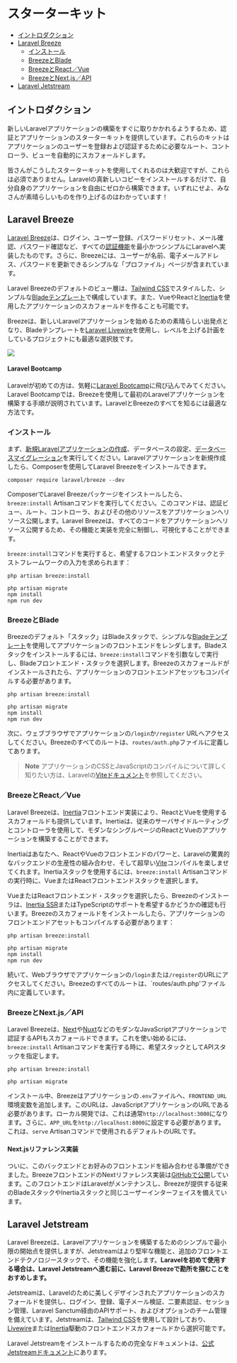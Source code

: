 # スターターキット

- [イントロダクション](#introduction)
- [Laravel Breeze](#laravel-breeze)
    - [インストール](#laravel-breeze-installation)
    - [BreezeとBlade](#breeze-and-blade)
    - [BreezeとReact／Vue](#breeze-and-inertia)
    - [BreezeとNext.js／API](#breeze-and-next)
- [Laravel Jetstream](#laravel-jetstream)

<a name="introduction"></a>
## イントロダクション

新しいLaravelアプリケーションの構築をすぐに取りかかれるようするため、認証とアプリケーションのスターターキットを提供しています。これらのキットはアプリケーションのユーザーを登録および認証するために必要なルート、コントローラ、ビューを自動的にスカフォールドします。

皆さんがこうしたスターターキットを使用してくれるのは大歓迎ですが、これらは必須でありません。Laravelの真新しいコピーをインストールするだけで、自分自身のアプリケーションを自由にゼロから構築できます。いずれにせよ、みなさんが素晴らしいものを作り上げるのはわかっています！

<a name="laravel-breeze"></a>
## Laravel Breeze

[Laravel Breeze](https://github.com/laravel/breeze)は、ログイン、ユーザー登録、パスワードリセット、メール確認、パスワード確認など、すべての[認証機能](/docs/{{version}}/authentication)を最小かつシンプルにLaravelへ実装したものです。さらに、Breezeには、ユーザーが名前、電子メールアドレス、パスワードを更新できるシンプルな「プロファイル」ページが含まれています。

Laravel Breezeのデフォルトのビュー層は、[Tailwind CSS](https://tailwindcss.com)でスタイルした、シンプルな[Bladeテンプレート](/docs/{{version}}/blade)で構成しています。また、VueやReactと[Inertia](https://inertiajs.com)を使用したアプリケーションのスカフォールドを作ることも可能です。

Breezeは、新しいLaravelアプリケーションを始めるための素晴らしい出発点となり、Bladeテンプレートを[Laravel Livewire](https://livewire.laravel.com)を使用し、レベルを上げる計画をしているプロジェクトにも最適な選択肢です。

<img src="https://laravel.com/img/docs/breeze-register.png">

#### Laravel Bootcamp

Laravelが初めての方は、気軽に[Laravel Bootcamp](https://bootcamp.laravel.com)に飛び込んでみてください。Laravel Bootcampでは、Breezeを使用して最初のLaravelアプリケーションを構築する手順が説明されています。LaravelとBreezeのすべてを知るには最適な方法です。

<a name="laravel-breeze-installation"></a>
### インストール

まず、[新規Laravelアプリケーションの作成](/docs/{{version}}/installation)、データベースの設定、[データベースマイグレーション](/docs/{{version}}/migrations)を実行してください。Laravelアプリケーションを新規作成したら、Composerを使用してLaravel Breezeをインストールできます。

```shell
composer require laravel/breeze --dev
```

ComposerでLaravel Breezeパッケージをインストールしたら、`breeze:install` Artisanコマンドを実行してください。このコマンドは、認証ビュー、ルート、コントローラ、およびその他のリソースをアプリケーションへリソース公開します。Laravel Breezeは、すべてのコードをアプリケーションへリソース公開するため、その機能と実装を完全に制御し、可視化することができます。

`breeze:install`コマンドを実行すると、希望するフロントエンドスタックとテストフレームワークの入力を求められます：

```shell
php artisan breeze:install

php artisan migrate
npm install
npm run dev
```

<a name="breeze-and-blade"></a>
### BreezeとBlade

Breezeのデフォルト「スタック」はBladeスタックで、シンプルな[Bladeテンプレート](/docs/{{version}}/blade)を使用してアプリケーションのフロントエンドをレンダします。Bladeスタックをインストールするには、`breeze:install`コマンドを引数なしで実行し、Bladeフロントエンド・スタックを選択します。Breezeのスカフォールドがインストールされたら、アプリケーションのフロントエンドアセッツもコンパイルする必要があります。

```shell
php artisan breeze:install

php artisan migrate
npm install
npm run dev
```

次に、ウェブブラウザでアプリケーションの`/login`か`/register` URLへアクセスしてください。Breezeのすべてのルートは、`routes/auth.php`ファイルに定義してあります。

> **Note**
> アプリケーションのCSSとJavaScriptのコンパイルについて詳しく知りたい方は、Laravelの[Viteドキュメント](/docs/{{version}}/vite#running-vite)を参照してください。

<a name="breeze-and-inertia"></a>
### BreezeとReact／Vue

Laravel Breezeは、[Inertia](https://inertiajs.com)フロントエンド実装により、ReactとVueを使用するスカフォールドも提供しています。Inertiaは、従来のサーバサイドルーティングとコントローラを使用して、モダンなシングルページのReactとVueのアプリケーションを構築することができます。

Inertiaはあなたへ、ReactやVueのフロントエンドのパワーと、Laravelの驚異的なバックエンドの生産性の組み合わせ、そして超早い[Vite](https://vitejs.dev)コンパイルを楽しませてくれます。Inertiaスタックを使用するには、`breeze:install` Artisanコマンドの実行時に、VueまたはReactフロントエンドスタックを選択します。

VueまたはReactフロントエンド・スタックを選択したら、Breezeのインストーラは、[Inertia SSR](https://inertiajs.com/server-side-rendering)またはTypeScriptのサポートを希望するかどうかの確認も行います。Breezeのスカフォールドをインストールしたら、アプリケーションのフロントエンドアセットもコンパイルする必要があります：

```shell
php artisan breeze:install

php artisan migrate
npm install
npm run dev
```

続いて、Webブラウザでアプリケーションの`/login`または`/register`のURLにアクセスしてください。Breezeのすべてのルートは、`routes/auth.php'ファイル内に定義しています。

<a name="breeze-and-next"></a>
### BreezeとNext.js／API

Laravel Breezeは、[Next](https://nextjs.org)や[Nuxt](https://nuxt.com)などのモダンなJavaScriptアプリケーションで認証するAPIもスカフォールドできます。これを使い始めるには、`breeze:install` Artisanコマンドを実行する時に、希望スタックとしてAPIスタックを指定します。

```shell
php artisan breeze:install

php artisan migrate
```

インストール中、Breezeはアプリケーションの`.env`ファイルへ、`FRONTEND_URL`環境変数を追加します。このURLは、JavaScriptアプリケーションのURLである必要があります。ローカル開発では、これは通常`http://localhost:3000`になります。さらに、`APP_URL`を`http://localhost:8000`に設定する必要があります。これは、`serve` Artisanコマンドで使用されるデフォルトのURLです。

<a name="next-reference-implementation"></a>
#### Next.jsリファレンス実装

ついに、このバックエンドとお好みのフロントエンドを組み合わせる準備ができました。BreezeフロントエンドのNextリファレンス実装は[GitHubで公開](https://github.com/laravel/breeze-next)しています。このフロントエンドはLaravelがメンテナンスし、Breezeが提供する従来のBladeスタックやInertiaスタックと同じユーザーインターフェイスを備えています。

<a name="laravel-jetstream"></a>
## Laravel Jetstream

Laravel Breezeは、Laravelアプリケーションを構築するためのシンプルで最小限の開始点を提供しますが、Jetstreamはより堅牢な機能と、追加のフロントエンドテクノロジースタックで、その機能を強化します。**Laravelを初めて使用する場合は、Laravel Jetstreamへ進む前に、Laravel Breezeで勘所を掴むことをおすめします。**

Jetstreamは、Laravelのために美しくデザインされたアプリケーションのスカフォールドを提供し、ログイン、登録、電子メール検証、二要素認証、セッション管理、Laravel Sanctum経由のAPIサポート、およびオプションのチーム管理を備えています。Jetstreamは、[Tailwind CSS](https://tailwindcss.com)を使用して設計しており、[Livewire](https://livewire.laravel.com)または[Inertia](https://inertiajs.com)駆動のフロントエンドスカフォールドから選択可能です。

Laravel Jetstreamをインストールするための完全なドキュメントは、[公式Jetstreamドキュメント](https://jetstream.laravel.com)にあります。
